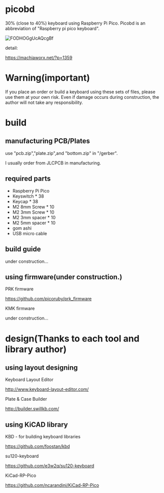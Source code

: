 # picobd
30% (close to 40%) keyboard using Raspberry Pi Pico.
Picobd is an abbreviation of "Raspberry pi pico keyboard".

![FODHOGgUcAQcgBf](https://user-images.githubusercontent.com/3206839/159047379-3be846b2-a4b5-4de6-aaa6-0eb9a9ef6b80.jpg)

detail:

https://machiaworx.net/?p=1359
 
# Warning(important)

If you place an order or build a keyboard using these sets of files, please use them at your own risk.
Even if damage occurs during construction, the author will not take any responsibility. 

# build 

## manufacturing PCB/Plates

use "pcb.zip","plate.zip",and "bottom.zip" in "/gerber".

I usually order from JLCPCB in manufacturing.

## required parts

* Raspberry Pi Pico
* Keyswitch * 38
* Keycap * 38
* M2 8mm Screw * 10
* M2 3mm Screw * 10
* M2 3mm spacer * 10
* M2 5mm spacer * 10
* gom ashi
* USB micro cable

## build guide

under construction...

## using firmware(under construction.)

PRK firmware

https://github.com/picoruby/prk_firmware

KMK firmware

under construction...

# design(Thanks to each tool and library author)

## using layout designing

Keyboard Layout Editor

http://www.keyboard-layout-editor.com/

Plate & Case Builder

http://builder.swillkb.com/

##  using KiCAD library

KBD - for building keyboard libraries

https://github.com/foostan/kbd

su120-keyboard

https://github.com/e3w2q/su120-keyboard

KiCad-RP-Pico

https://github.com/ncarandini/KiCad-RP-Pico

